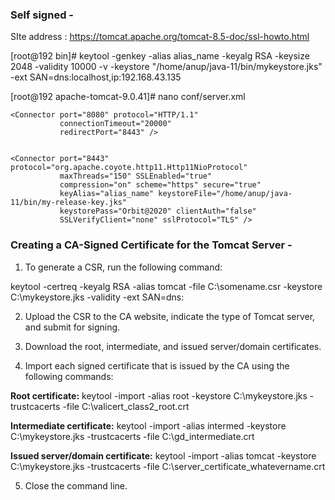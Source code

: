 ### Self signed - 

SIte address : https://tomcat.apache.org/tomcat-8.5-doc/ssl-howto.html

[root@192 bin]# keytool -genkey -alias alias_name -keyalg RSA -keysize 2048 -validity 10000 -v -keystore "/home/anup/java-11/bin/mykeystore.jks" -ext SAN=dns:localhost,ip:192.168.43.135


[root@192 apache-tomcat-9.0.41]# nano conf/server.xml

    <Connector port="8080" protocol="HTTP/1.1"
               connectionTimeout="20000"
               redirectPort="8443" />
 

    <Connector port="8443" protocol="org.apache.coyote.http11.Http11NioProtocol"
               maxThreads="150" SSLEnabled="true"
               compression="on" scheme="https" secure="true"
               keyAlias="alias_name" keystoreFile="/home/anup/java-11/bin/my-release-key.jks"
               keystorePass="Orbit@2020" clientAuth="false"
               SSLVerifyClient="none" sslProtocol="TLS" />


### Creating a CA-Signed Certificate for the Tomcat Server - 

1. To generate a CSR, run the following command:

keytool -certreq -keyalg RSA -alias tomcat -file C:\somename.csr -keystore C:\mykeystore.jks -validity <daysValid> -ext SAN=dns:<domainname>

2. Upload the CSR to the CA website, indicate the type of Tomcat server, and submit for signing.

3. Download the root, intermediate, and issued server/domain certificates.

4. Import each signed certificate that is issued by the CA using the following commands:

**Root certificate:** keytool -import -alias root -keystore C:\mykeystore.jks -trustcacerts -file C:\valicert_class2_root.crt

**Intermediate certificate:** keytool -import -alias intermed -keystore C:\mykeystore.jks -trustcacerts -file C:\gd_intermediate.crt

**Issued server/domain certificate:** keytool -import -alias tomcat -keystore C:\mykeystore.jks -trustcacerts -file C:\server_certificate_whatevername.crt

5. Close the command line.
